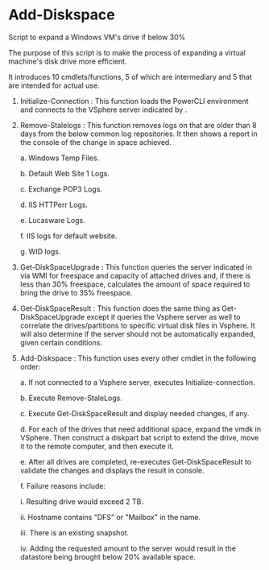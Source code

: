 # Add-Diskspace
Script to  expand a Windows VM's drive if below 30%

The purpose of this script is to make the process of expanding a virtual machine's disk drive more efficient.

It introduces 10 cmdlets/functions, 5 of which are intermediary and 5 that are intended for actual use.

1. Initialize-Connection <ComputerName> : This function loads the PowerCLI environment and connects to the VSphere server indicated by <ComputerName>.
  
2. Remove-Stalelogs <ComputerName> : This function removes logs on <Computername> that are older than 8 days from the below common log repositories. It then shows a report in the console of the change in space achieved.
  
    a. Windows Temp Files.
  
    b. Default Web Site 1 Logs.
  
    c. Exchange POP3 Logs.
  
    d. IIS HTTPerr Logs.
  
    e. Lucasware Logs.
  
    f. IIS logs for default website.
  
    g. WID logs.
  
3. Get-DiskSpaceUpgrade <ComputerName> : This function queries the server indicated in <Computername> via WMI for freespace and capacity of attached drives and, if there is less than 30% freespace, calculates the amount of space required to bring the drive to 35% freespace.
  
4. Get-DiskSpaceResult <ComputerName> : This function does the same thing as Get-DiskSpaceUpgrade except it queries the Vsphere server as well to correlate the drives/partitions to specific virtual disk files in Vsphere. It will also determine if the server should not be automatically expanded, given certain conditions.
  
5. Add-Diskspace <ComputerName> : This function uses every other cmdlet in the following order:
  
    a. If not connected to a Vsphere server, executes Initialize-connection.
  
    b. Execute Remove-StaleLogs.
  
    c. Execute Get-DiskSpaceResult and display needed changes, if any.
  
    d. For each of the drives that need additional space, expand the vmdk in VSphere. Then construct a diskpart bat script to extend the drive, move it to the remote computer, and then execute it.
  
    e. After all drives are completed, re-executes Get-DiskSpaceResult to validate the changes and displays the result in console.
  
    f. Failure reasons include:
  
      i. Resulting drive would exceed 2 TB.
    
      ii. Hostname contains "DFS" or "Mailbox" in the name.
    
      iii. There is an existing snapshot.
    
      iv. Adding the requested amount to the server would result in the datastore being brought below 20% available space.
